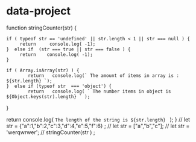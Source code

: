# data-project

function stringCounter(str) {

    if ( typeof str == 'undefined' || str.length < 1 || str === null ) {
         return     console.log( -1);
    }  else if  (str === true || str === false ) {
         return    console.log( -1);
    }

    if ( Array.isArray(str) ) {
            return   console.log(` The amount of items in array is : ${str.length} `);
    }  else if (typeof str  === 'object') {
            return   console.log( ` The number items in object is
    ${Object.keys(str).length} ` );
}


return console.log( `The length of the string is ${str.length} ` );
}
// let str = {"a":1,"b":2,"c":3,"d":4,"e":5,"f":6} ;
// let str = ["a","b","c"];
// let str = 'werqwrwer';
//   stringCounter(str ) ;

